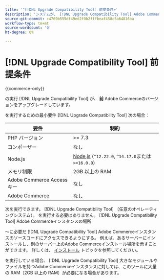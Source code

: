 ```yaml
---
title: '"[!DNL Upgrade Compatibility Tool] 前提条件»'
description: 'システムが、 [!DNL Upgrade Compatibility Tool] Adobe Commerceプロジェクト用 '
source-git-commit: c4769b555df49ed2f0b2fffbeaf458c5a64816ba
workflow-type: tm+mt
source-wordcount: '0'
ht-degree: 0%

---
```



# [!DNL Upgrade Compatibility Tool] 前提条件

{{commerce-only}}

の実行 [!DNL Upgrade Compatibility Tool] が、 **前** Adobe Commerceのバージョンをアップグレードしています。

を実行するための最小要件 [!DNL Upgrade Compatibility Tool] 次の場合：

| **要件** | **制約** |
|----------------|-----------------|
| PHP バージョン | >= 7.3 |
| コンポーザー | なし |
| Node.js | [Node.js](https://nodejs.org/) (`^12.22.0`, `^14.17.0`または `>=16.0.0`) |
| メモリ制限 | 2GB 以上の RAM |
| Adobe Commerce Access キー | なし |
| Adobe Commerce | なし |

次を実行できます。 [!DNL Upgrade Compatibility Tool] （任意のオペレーティングシステム）。 を実行する必要はありません。 [!DNL Upgrade Compatibility Tool] Adobe Commerceインスタンスの場所

～に必要だ [!DNL Upgrade Compatibility Tool] Adobe Commerceインスタンスのソースコードにアクセスできるようにする。 例えば、あるサーバーにインストールし、別のサーバー上のAdobe Commerceインストール場所を示すことができます。 詳しくは、 [インストール](../upgrade-compatibility-tool/install.md) トピックを参照してください。

を実行している場合、 [!DNL Upgrade Compatibility Tool] 大きなモジュールやファイルを持つAdobe Commerceインスタンスに対しては、このツールに大量の RAM（2GB 以上の RAM）が必要になる場合があります。
